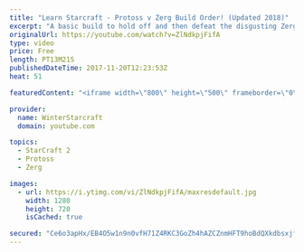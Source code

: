 ```yaml
---
title: "Learn Starcraft - Protoss v Zerg Build Order! (Updated 2018)"
excerpt: "A basic build to hold off and then defeat the disgusting Zerg! Meant for lower level players who have little direction, not for high level players looking for the dankest meta :) -- Watch live at https://www.twitch.tv/wintergaming"
originalUrl: https://youtube.com/watch?v=ZlNdkpjFifA
type: video
price: Free
length: PT13M21S
publishedDateTime: 2017-11-20T12:23:53Z
heat: 51

featuredContent: "<iframe width=\"800\" height=\"500\" frameborder=\"0\" src=\"https://www.youtube.com/embed/ZlNdkpjFifA\" allow=\"accelerometer; autoplay; encrypted-media; gyroscope; picture-in-picture\" allowfullscreen></iframe>"

provider:
  name: WinterStarcraft
  domain: youtube.com

topics:
  - StarCraft 2
  - Protoss
  - Zerg

images:
  - url: https://i.ytimg.com/vi/ZlNdkpjFifA/maxresdefault.jpg
    width: 1280
    height: 720
    isCached: true

secured: "Ce6o3apHx/EB4O5w1n9n0vfH71Z4RKC3GoZh4hAZCZnmHFT9hoBdQXkdbsxjfKpA+zEdPNNy3nUlboOa9YovukxcnnjlUfJLqUtmzOGwAMwR/62U7VG+TRwFS0+j5nuUhfj1CJG2VWVENEoSUQxUrcLMEn3Yj2LwMGDYfokVn1+73iCI1mhiY/Djd9ofsotxBTC1CucIihe05qiwQDNRUFmnn4ezHChatsX1XBfFma2PofiI2FNgTg/SGgW8qfVn/EapbLUBTy7OA49L8UdU1TpQCGXktdmj5B/Mgi1JIF+vUy4Mkg6JcxRtN5cXDEjXLGJpvCY0TsNEj8StxZr3p85Y9Xt9q+OZy0dz2E9n319iTP8is6sUMsPI+4t8VU5fxhweZnDZF9VgNaWmdHLIJr7bZXP7Dr5k87uP3bD0wrg=;KLP+/PkbHdDUNuNgPEzvFQ=="
---
```


